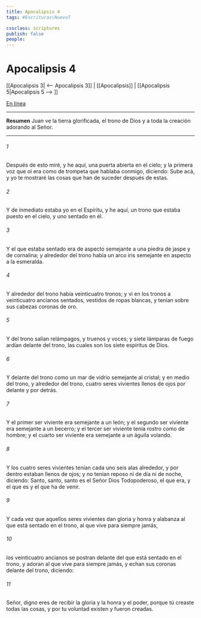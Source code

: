 ```yaml
---
title: Apocalipsis 4
tags: #Escrituras\NuevoT

cssclass: scriptures
publish: false
people:
---
```


# Apocalipsis 4
[[Apocalipsis 3| <-- Apocalipsis 3]] | [[Apocalipsis]] | [[Apocalipsis 5|Apocalipsis 5 --> ]]

[En línea](https://churchofjesuschrist.org/study/scriptures/nt/rev/4?lang=spa)

---
__Resumen__
Juan ve la tierra glorificada, el trono de Dios y a toda la creación adorando al Señor.

---
###### 1 
Después de esto miré, y he aquí, una puerta abierta en el cielo; y la primera voz que oí era como de trompeta que hablaba conmigo, diciendo: Sube acá, y yo te mostraré las cosas que han de suceder después de estas.

###### 2 
Y de inmediato estaba yo en el Espíritu, y he aquí, un trono que estaba puesto en el cielo, y uno sentado en él.

###### 3 
Y el que estaba sentado era de aspecto semejante a una piedra de jaspe y de cornalina; y alrededor del trono había un arco iris semejante en aspecto a la esmeralda.

###### 4 
Y alrededor del trono había veinticuatro tronos; y vi en los tronos a veinticuatro ancianos sentados, vestidos de ropas blancas, y tenían sobre sus cabezas coronas de oro.

###### 5 
Y del trono salían relámpagos, y truenos y voces; y siete lámparas de fuego ardían delante del trono, las cuales son los siete espíritus de Dios.

###### 6 
Y delante del trono  como un mar de vidrio semejante al cristal; y en medio del trono, y alrededor del trono, cuatro seres vivientes llenos de ojos por delante y por detrás.

###### 7 
Y el primer ser viviente era semejante a un león; y el segundo ser viviente era semejante a un becerro; y el tercer ser viviente tenía rostro como de hombre; y el cuarto ser viviente era semejante a un águila volando.

###### 8 
Y los cuatro seres vivientes tenían cada uno seis alas alrededor, y por dentro estaban llenos de ojos; y no tenían reposo ni de día ni de noche, diciendo: Santo, santo, santo es el Señor Dios Todopoderoso, el que era, y el que es y el que ha de venir.

###### 9 
Y cada vez que aquellos seres vivientes dan gloria y honra y alabanza al que está sentado en el trono, al que vive para siempre jamás,

###### 10 
los veinticuatro ancianos se postran delante del que está sentado en el trono, y adoran al que vive para siempre jamás, y echan sus coronas delante del trono, diciendo:

###### 11 
Señor, digno eres de recibir la gloria y la honra y el poder, porque tú creaste todas las cosas, y por tu voluntad existen y fueron creadas.

